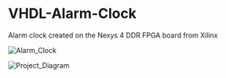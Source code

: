 # VHDL-Alarm-Clock
Alarm clock created on the Nexys 4 DDR FPGA board from Xilinx



![Alarm_Clock](https://user-images.githubusercontent.com/82783432/135734349-bc24be97-f33b-403e-a7a8-e51101dbdcf8.jpg)



![Project_Diagram](https://user-images.githubusercontent.com/82783432/135734325-42f8ee4d-623a-48fd-943e-93b716d010bb.png)
